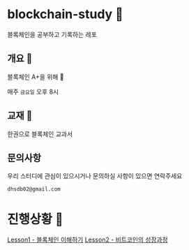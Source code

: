 # blockchain-study 💜

블록체인을 공부하고 기록하는 레포 



## 개요 💜

블록체인 A+을 위해 🌟

매주 `금요일` 오후 8시

## 교재 💜

한권으로  블록체인 교과서

## 문의사항 

우리 스터디에 관심이 있으시거나 문의하실 사항이 있으면 연락주세요

`dhsdb02@gmail.com`



# 진행상황 💜

[Lesson1 - 블록체인 이해하기](https://github.com/upswuni/blockchain-study/blob/main/Lesson1_%EB%B8%94%EB%A1%9D%EC%B2%B4%EC%9D%B8%20%EC%9D%B4%ED%95%B4%ED%95%98%EA%B8%B0.md)
[Lesson2 - 비트코인의 성장과정](https://github.com/upswuni/blockchain-study/blob/main/Lesson1_%EB%B8%94%EB%A1%9D%EC%B2%B4%EC%9D%B8%20%EC%9D%B4%ED%95%B4%ED%95%98%EA%B8%B0.md)



